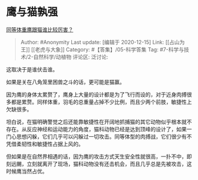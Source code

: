 # 鹰与猫孰强
[同等体重鹰跟猫谁比较厉害？](https://www.zhihu.com/question/295869279/answer/1394936707)

> Author: #Anonymity
> Last update: [编辑于 2020-12-15]
> Link: [[占山为王]] [[老虎与大象]]
> Category: #【答集】/05-科学答集
> Tag: #7-科学与技术/2-自然科学/动植物
> 评论区:
> 泛讨论:

这取决于是谁伏击谁。

如果是关在八角笼里困兽之斗的话，更可能是猫赢。

因为鹰的身体太累赘了，鹰身上大量的设计都是为了飞行而设的，对于近身肉搏很多都是累赘。同样体重，羽毛的总重量占掉不少比例，而且少两个前肢，敏捷性上欠缺很多。

坦白说，在猫明确警觉之后还能靠敏捷性在开阔地抓捕猫的其它动物似乎根本就不存在。从反应神经和运动能力的角度，猫科动物已经是达到顶峰的设计了，如果一门心思想闪躲，它们几乎可以闪躲过一切攻击。同等体型的肉搏战，它们很少有不凭借柔韧性和敏捷性占据上风的。

但如果是在自然界相遇的话，因为鹰的攻击方式天生安全性就很高，一扑不中，即刻远颺，立刻就离开了现场，猫科动物没有还击机会，而且几乎总是先被攻击，这时候鹰当然占优。
